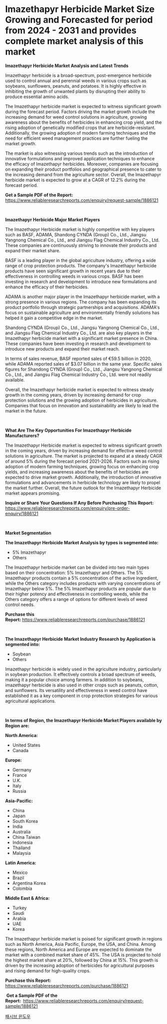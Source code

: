 <p><h1>Imazethapyr Herbicide Market Size Growing and Forecasted for period from 2024 - 2031 and provides complete market analysis of this market</h1></p><p><strong>Imazethapyr Herbicide Market Analysis and Latest Trends</strong></p>
<p><p>Imazethapyr herbicide is a broad-spectrum, post-emergence herbicide used to control annual and perennial weeds in various crops such as soybeans, sunflowers, peanuts, and potatoes. It is highly effective in inhibiting the growth of unwanted plants by disrupting their ability to produce essential amino acids.</p><p>The Imazethapyr herbicide market is expected to witness significant growth during the forecast period. Factors driving the market growth include the increasing demand for weed control solutions in agriculture, growing awareness about the benefits of herbicides in enhancing crop yield, and the rising adoption of genetically modified crops that are herbicide-resistant. Additionally, the growing adoption of modern farming techniques and the need for efficient weed management practices are further fueling the market growth.</p><p>The market is also witnessing various trends such as the introduction of innovative formulations and improved application techniques to enhance the efficacy of Imazethapyr herbicides. Moreover, companies are focusing on expanding their product portfolios and geographical presence to cater to the increasing demand from the agriculture sector. Overall, the Imazethapyr herbicide market is expected to grow at a CAGR of 12.2% during the forecast period.</p></p>
<p><strong>Get a Sample PDF of the Report:&nbsp;</strong> <a href="https://www.reliableresearchreports.com/enquiry/request-sample/1886121">https://www.reliableresearchreports.com/enquiry/request-sample/1886121</a></p>
<p>&nbsp;</p>
<p><strong>Imazethapyr Herbicide Major Market Players</strong></p>
<p><p>The Imazethapyr Herbicide market is highly competitive with key players such as BASF, ADAMA, Shandong CYNDA (Group) Co., Ltd., Jiangsu Yangnong Chemical Co., Ltd., and Jiangsu Flag Chemical Industry Co., Ltd. These companies are continuously striving to innovate their products and expand their market share.</p><p>BASF is a leading player in the global agriculture industry, offering a wide range of crop protection products. The company's Imazethapyr herbicide products have seen significant growth in recent years due to their effectiveness in controlling weeds in various crops. BASF has been investing in research and development to introduce new formulations and enhance the efficacy of their herbicides.</p><p>ADAMA is another major player in the Imazethapyr herbicide market, with a strong presence in various regions. The company has been expanding its product portfolio through strategic partnerships and acquisitions. ADAMA's focus on sustainable agriculture and environmentally friendly solutions has helped it gain a competitive edge in the market.</p><p>Shandong CYNDA (Group) Co., Ltd., Jiangsu Yangnong Chemical Co., Ltd., and Jiangsu Flag Chemical Industry Co., Ltd. are also key players in the Imazethapyr herbicide market with a significant market presence in China. These companies have been investing in research and development to introduce new products and expand their market reach.</p><p>In terms of sales revenue, BASF reported sales of €59.5 billion in 2020, while ADAMA reported sales of $3.07 billion in the same year. Specific sales figures for Shandong CYNDA (Group) Co., Ltd., Jiangsu Yangnong Chemical Co., Ltd., and Jiangsu Flag Chemical Industry Co., Ltd. were not readily available. </p><p>Overall, the Imazethapyr herbicide market is expected to witness steady growth in the coming years, driven by increasing demand for crop protection solutions and the growing adoption of herbicides in agriculture. Companies that focus on innovation and sustainability are likely to lead the market in the future.</p></p>
<p>&nbsp;</p>
<p><strong>What Are The Key Opportunities For Imazethapyr Herbicide Manufacturers?</strong></p>
<p><p>The Imazethapyr Herbicide market is expected to witness significant growth in the coming years, driven by increasing demand for effective weed control solutions in agriculture. The market is projected to expand at a steady CAGR of around 5% during the forecast period 2021-2026. Factors such as rising adoption of modern farming techniques, growing focus on enhancing crop yields, and increasing awareness about the benefits of herbicides are expected to drive market growth. Additionally, the introduction of innovative formulations and advancements in herbicide technology are likely to propel the market further. Overall, the future outlook for the Imazethapyr Herbicide market appears promising.</p></p>
<p><strong>Inquire or Share Your Questions If Any Before Purchasing This Report:</strong> <a href="https://www.reliableresearchreports.com/enquiry/pre-order-enquiry/1886121">https://www.reliableresearchreports.com/enquiry/pre-order-enquiry/1886121</a></p>
<p>&nbsp;</p>
<p><strong>Market Segmentation</strong></p>
<p><strong>The Imazethapyr Herbicide Market Analysis by types is segmented into:</strong></p>
<p><ul><li>5% Imazethapyr</li><li>Others</li></ul></p>
<p><p>The Imazethapyr herbicide market can be divided into two main types based on their concentration: 5% Imazethapyr and Others. The 5% Imazethapyr products contain a 5% concentration of the active ingredient, while the Others category includes products with varying concentrations of Imazethapyr below 5%. The 5% Imazethapyr products are popular due to their higher potency and effectiveness in controlling weeds, while the Others category offers a range of options for different levels of weed control needs.</p></p>
<p><strong>Purchase this Report:&nbsp;</strong><a href="https://www.reliableresearchreports.com/purchase/1886121">https://www.reliableresearchreports.com/purchase/1886121</a></p>
<p>&nbsp;</p>
<p><strong>The Imazethapyr Herbicide Market Industry Research by Application is segmented into:</strong></p>
<p><ul><li>Soybean</li><li>Others</li></ul></p>
<p><p>Imazethapyr herbicide is widely used in the agriculture industry, particularly in soybean production. It effectively controls a broad spectrum of weeds, making it a popular choice among farmers. In addition to soybeans, imazethapyr herbicide is also used in other crops such as peanuts, cotton, and sunflowers. Its versatility and effectiveness in weed control have established it as a key component in crop protection strategies for various agricultural applications.</p></p>
<p>&nbsp;</p>
<p><strong>In terms of Region, the Imazethapyr Herbicide Market Players available by Region are:</strong></p>
<p>
    <p> <strong> North America: </strong>
        <ul>
            <li>United States</li>
            <li>Canada</li>
        </ul>
        </p> 
    <p> <strong> Europe: </strong>
        <ul>
            <li>Germany</li>
            <li>France</li>
            <li>U.K.</li>
            <li>Italy</li>
            <li>Russia</li>
        </ul>
        </p> 
    <p> <strong> Asia-Pacific: </strong>
        <ul>
            <li>China</li>
            <li>Japan</li>
            <li>South Korea</li>
            <li>India</li>
            <li>Australia</li>
            <li>China Taiwan</li>
            <li>Indonesia</li>
            <li>Thailand</li>
            <li>Malaysia</li>
        </ul>
        </p> 
    <p> <strong> Latin America: </strong>
        <ul>
            <li>Mexico</li>
            <li>Brazil</li>
            <li>Argentina Korea</li>
            <li>Colombia</li>
        </ul>
        </p> 
    <p> <strong> Middle East & Africa: </strong>
        <ul>
            <li>Turkey</li>
            <li>Saudi</li>
            <li>Arabia</li>
            <li>UAE</li>
            <li>Korea</li>
        </ul>
    </p>
    </p>
<p><p>The Imazethapyr herbicide market is poised for significant growth in regions such as North America, Asia Pacific, Europe, the USA, and China. Among these regions, North America and Europe are expected to dominate the market with a combined market share of 45%. The USA is projected to hold the highest market share at 20%, followed by China at 15%. This growth is driven by the increasing adoption of herbicides for agricultural purposes and rising demand for high-quality crops.</p></p>
<p><strong>Purchase this Report: </strong><a href="https://www.reliableresearchreports.com/purchase/1886121">https://www.reliableresearchreports.com/purchase/1886121</a></p>
<p>&nbsp;<strong>Get a Sample PDF of the Report:&nbsp;&nbsp;</strong><a href="https://www.reliableresearchreports.com/enquiry/request-sample/1886121">https://www.reliableresearchreports.com/enquiry/request-sample/1886121</a></p>
<p><strong></strong></p>
<p><p><a href="https://github.com/laholand/Market-Research-Report-List-2/blob/main/8140753193806.md">패시브 윈도우</a></p></p>